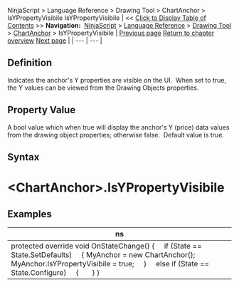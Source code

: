 ﻿
NinjaScript \> Language Reference \> Drawing Tool \> ChartAnchor \> IsYPropertyVisibile
IsYPropertyVisibile
| \<\< [Click to Display Table of Contents](isypropertyvisibile.md) \>\> **Navigation:**     [NinjaScript](ninjascript-1.md) \> [Language Reference](language_reference_wip-1.md) \> [Drawing Tool](drawing_tools-1.md) \> [ChartAnchor](chartanchor-1.md) \> IsYPropertyVisibile | [Previous page](isxpropertiesvisible-1.md) [Return to chapter overview](chartanchor-1.md) [Next page](moveanchor-1.md) |
| --- | --- |
## Definition
Indicates the anchor's Y properties are visible on the UI.  When set to true, the Y values can be viewed from the Drawing Objects properties.
 
## Property Value
A bool value which when true will display the anchor's Y (price) data values from the drawing object properties; otherwise false.  Default value is true.
 
## Syntax
# \<ChartAnchor\>.IsYPropertyVisibile
## 
## Examples
| ns |
| --- |
| protected override void OnStateChange() {      if (State \=\= State.SetDefaults)      { MyAnchor \= new ChartAnchor(); MyAnchor.IsYPropertyVisibile \= true;      }      else if (State \=\= State.Configure)      {        } } |
